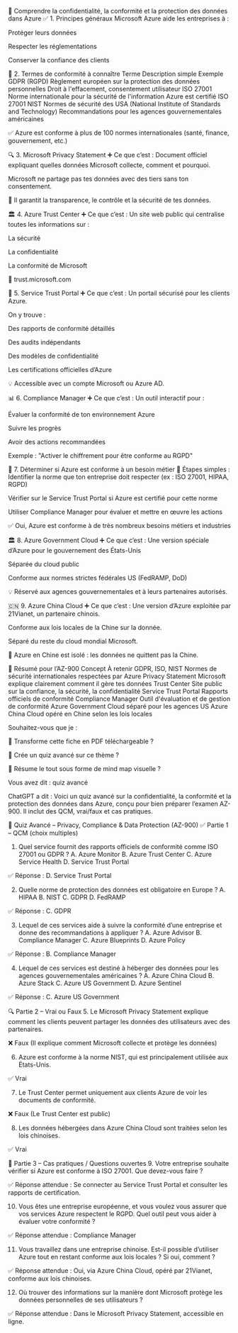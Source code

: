 
🔐 Comprendre la confidentialité, la conformité et la protection des données dans Azure
✅ 1. Principes généraux
Microsoft Azure aide les entreprises à :

Protéger leurs données

Respecter les réglementations

Conserver la confiance des clients

📘 2. Termes de conformité à connaître
Terme	Description simple	Exemple
GDPR (RGPD)	Règlement européen sur la protection des données personnelles	Droit à l'effacement, consentement utilisateur
ISO 27001	Norme internationale pour la sécurité de l'information	Azure est certifié ISO 27001
NIST	Normes de sécurité des USA (National Institute of Standards and Technology)	Recommandations pour les agences gouvernementales américaines

✅ Azure est conforme à plus de 100 normes internationales (santé, finance, gouvernement, etc.)

🔍 3. Microsoft Privacy Statement
➕ Ce que c’est :
Document officiel expliquant quelles données Microsoft collecte, comment et pourquoi.

Microsoft ne partage pas tes données avec des tiers sans ton consentement.

📌 Il garantit la transparence, le contrôle et la sécurité de tes données.

🏛️ 4. Azure Trust Center
➕ Ce que c’est :
Un site web public qui centralise toutes les informations sur :

La sécurité

La confidentialité

La conformité de Microsoft

📍 trust.microsoft.com

🔐 5. Service Trust Portal
➕ Ce que c’est :
Un portail sécurisé pour les clients Azure.

On y trouve :

Des rapports de conformité détaillés

Des audits indépendants

Des modèles de confidentialité

Les certifications officielles d’Azure

💡 Accessible avec un compte Microsoft ou Azure AD.

📊 6. Compliance Manager
➕ Ce que c’est :
Un outil interactif pour :

Évaluer la conformité de ton environnement Azure

Suivre les progrès

Avoir des actions recommandées

Exemple : "Activer le chiffrement pour être conforme au RGPD"

🧩 7. Déterminer si Azure est conforme à un besoin métier
📌 Étapes simples :
Identifier la norme que ton entreprise doit respecter (ex : ISO 27001, HIPAA, RGPD)

Vérifier sur le Service Trust Portal si Azure est certifié pour cette norme

Utiliser Compliance Manager pour évaluer et mettre en œuvre les actions

✅ Oui, Azure est conforme à de très nombreux besoins métiers et industries

🏛️ 8. Azure Government Cloud
➕ Ce que c’est :
Une version spéciale d’Azure pour le gouvernement des États-Unis

Séparée du cloud public

Conforme aux normes strictes fédérales US (FedRAMP, DoD)

💡 Réservé aux agences gouvernementales et à leurs partenaires autorisés.

🇨🇳 9. Azure China Cloud
➕ Ce que c’est :
Une version d’Azure exploitée par 21Vianet, un partenaire chinois.

Conforme aux lois locales de la Chine sur la donnée.

Séparé du reste du cloud mondial Microsoft.

📍 Azure en Chine est isolé : les données ne quittent pas la Chine.

🧠 Résumé pour l’AZ-900
Concept	À retenir
GDPR, ISO, NIST	Normes de sécurité internationales respectées par Azure
Privacy Statement	Microsoft explique clairement comment il gère tes données
Trust Center	Site public sur la confiance, la sécurité, la confidentialité
Service Trust Portal	Rapports officiels de conformité
Compliance Manager	Outil d'évaluation et de gestion de conformité
Azure Government	Cloud séparé pour les agences US
Azure China	Cloud opéré en Chine selon les lois locales

Souhaitez-vous que je :

📄 Transforme cette fiche en PDF téléchargeable ?

🧠 Crée un quiz avancé sur ce thème ?

📌 Résume le tout sous forme de mind map visuelle ?




Vous avez dit :
quiz avancé 

ChatGPT a dit :
Voici un quiz avancé sur la confidentialité, la conformité et la protection des données dans Azure, conçu pour bien préparer l’examen AZ-900. Il inclut des QCM, vrai/faux et cas pratiques.

🧠 Quiz Avancé – Privacy, Compliance & Data Protection (AZ-900)
✅ Partie 1 – QCM (choix multiples)
1. Quel service fournit des rapports officiels de conformité comme ISO 27001 ou GDPR ?
A. Azure Monitor
B. Azure Trust Center
C. Azure Service Health
D. Service Trust Portal

✅ Réponse : D. Service Trust Portal

2. Quelle norme de protection des données est obligatoire en Europe ?
A. HIPAA
B. NIST
C. GDPR
D. FedRAMP

✅ Réponse : C. GDPR

3. Lequel de ces services aide à suivre la conformité d’une entreprise et donne des recommandations à appliquer ?
A. Azure Advisor
B. Compliance Manager
C. Azure Blueprints
D. Azure Policy

✅ Réponse : B. Compliance Manager

4. Lequel de ces services est destiné à héberger des données pour les agences gouvernementales américaines ?
A. Azure China Cloud
B. Azure Stack
C. Azure US Government
D. Azure Sentinel

✅ Réponse : C. Azure US Government

🔍 Partie 2 – Vrai ou Faux
5. Le Microsoft Privacy Statement explique comment les clients peuvent partager les données des utilisateurs avec des partenaires.

❌ Faux (Il explique comment Microsoft collecte et protège les données)

6. Azure est conforme à la norme NIST, qui est principalement utilisée aux États-Unis.

✅ Vrai

7. Le Trust Center permet uniquement aux clients Azure de voir les documents de conformité.

❌ Faux (Le Trust Center est public)

8. Les données hébergées dans Azure China Cloud sont traitées selon les lois chinoises.

✅ Vrai

📘 Partie 3 – Cas pratiques / Questions ouvertes
9. Votre entreprise souhaite vérifier si Azure est conforme à ISO 27001. Que devez-vous faire ?

✅ Réponse attendue : Se connecter au Service Trust Portal et consulter les rapports de certification.

10. Vous êtes une entreprise européenne, et vous voulez vous assurer que vos services Azure respectent le RGPD. Quel outil peut vous aider à évaluer votre conformité ?

✅ Réponse attendue : Compliance Manager

11. Vous travaillez dans une entreprise chinoise. Est-il possible d’utiliser Azure tout en restant conforme aux lois locales ? Si oui, comment ?

✅ Réponse attendue : Oui, via Azure China Cloud, opéré par 21Vianet, conforme aux lois chinoises.

12. Où trouver des informations sur la manière dont Microsoft protège les données personnelles de ses utilisateurs ?

✅ Réponse attendue : Dans le Microsoft Privacy Statement, accessible en ligne.

